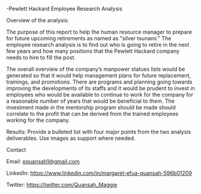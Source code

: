 ﻿ -Pewlett Hackard Employee Research Analysis


Overview of the analysis: 

The purpose of this report to help the human resource manager to prepare for future upcoming retirements as named as "silver tsunami."
The employee research analysis is to find out who is going to retire in the next few years and how many positions that the Pewlett Hackard company needs to hire to fill the post. 

The overall overview of the company’s manpower statues lists would be generated so that it would help management plans for future replacement, trainings, and promotions. There are programs and planning going towards improving the developments of its staffs and it would be prudent to invest in employees who would be available to continue to work for the company for a reasonable number of years that would be beneficial to them. The investment made in the mentorship program should be made should correlate to the profit that can be derived from the trained employees working for the company. 



Results: Provide a bulleted list with four major points from the two analysis deliverables. Use images as support where needed.


Contact

Email: equansah1@gmail.com

LinkedIn: https://www.linkedin.com/in/margaret-efua-quansah-596b01209 

Twitter: https://twitter.com/Quansah_Maggie
